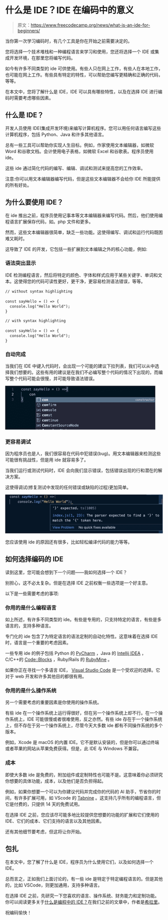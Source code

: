 # 什么是 IDE？IDE 在编码中的意义

> 原文：<https://www.freecodecamp.org/news/what-is-an-ide-for-beginners/>

当你第一次学习编码时，有几个工具是你在开始之前需要决定的。

您将选择一个技术堆栈和一种编程语言来学习和使用，您还将选择一个 IDE 或集成开发环境，在那里您将编写代码。

如今有许多不同类型的 ide 可供使用。有些人只在网上工作，有些人在本地工作，也可能在网上工作。有些具有特定的特性，可以帮助您编写更精确和正确的代码，等等。

在本文中，您将了解什么是 IDE，IDE 可以具有哪些特性，以及在选择 IDE 进行编码时需要考虑哪些因素。

## 什么是 IDE？

开发人员使用 IDE(集成开发环境)来编写计算机程序。您可以用任何语言编写这些计算机程序，包括 Python、Java 和许多其他语言。

总有一些工具可以帮助你实现人生目标。例如，作家使用文本编辑器，如微软 Word 和谷歌文档。会计使用电子表格，如微软 Excel 和谷歌表。程序员使用 ide。

这些 ide 通过简化代码的编写、编辑、调试和测试来提高您的工作效率。

注意:你可以用文本编辑器编写代码，但是这些文本编辑器不会给你 IDE 所能提供的所有好处。

## 为什么要使用 IDE？

在 ide 推出之前，程序员使用记事本等文本编辑器来编写代码。然后，他们使用编程语言扩展保存代码，如。php 文件和更多。

然而，这些文本编辑器很简单，缺乏一些功能。这使得编写、调试和运行代码既困难又耗时。

这导致了 IDE 的开发，它包括一些扩展到文本编辑之外的核心功能，例如:

### 语法突出显示

IDE 检测编程语言，然后将特定的颜色、字体和样式应用于某些关键字、单词和文本。这使得您的代码可读性更好，更干净，更容易检测语法错误，等等。

```
// without syntax highlighting

const sayHello = () => {
  console.log("Hello World");
} 
```

```
// with syntax highlighting

const sayHello = () => {
  console.log("Hello World");
} 
```

### 自动完成

当我们在 IDE 中键入代码时，会出现一个可能的建议下拉列表，我们可以从中选择我们想要的。这些有用的建议是在我们不必编写整个代码的情况下出现的，而编写整个代码可能会很慢，并可能导致语法错误。

![Animated GIF](img/aeb9f83de57418d3bb9022c0ffe2db0e.png)

### 更容易调试

因为程序员也是人，我们很容易在代码中犯错误(bug)。用文本编辑器来检测这些可能很有挑战性，但是用 ide 就容易多了。

当我们运行或测试代码时，IDE 会向我们显示错误，包括错误出现的行和潜在的解决方案。

这使得调试(修复测试中发现的任何错误或缺陷的过程)更加简单。

![s_110D5189045A36DC79B67893295C6233E2BEE4B4A7634435CBB07595B3BC257C_1662065625612_image](img/9d78b47e6f0f50d2a3ac14021f5b5b8e.png)

您应该使用 ide 的原因还有很多，比如轻松编译代码的能力等等。

## 如何选择编码的 IDE

读到这里，您可能会想到下一个问题——我如何选择一个 IDE？

别担心，这不必太复杂。但是在选择 IDE 之前权衡一些选项是一个好主意。

以下是一些需要考虑的事项:

### 你用的是什么编程语言

如上所述，有许多不同类型的 ide。有些是专用的，只支持特定的语言，有些是多语言的，支持多种语言。

专门化的 ide 包含了为特定语言的语法定制的自动化特性。这意味着在选择 IDE 时，语言是一个重要的考虑因素。

一些专用 ide 的例子包括 Python 的 [PyCharm](https://www.jetbrains.com/pycharm/) ，Java 的 [Intellij IDEA](http://www.jetbrains.com/idea/) ，C/C++的 [Code::Blocks](http://www.codeblocks.org/) ，Ruby/Rails 的 [RubyMine](http://www.jetbrains.com/ruby/) 。

如果你正在寻找一个多语言 IDE， [Visual Studio Code](https://code.visualstudio.com/) 是一个受欢迎的选择。它对于 web 开发和许多其他目的都很有用。

### 你用的是什么操作系统

另一个需要考虑的重要因素是你使用的操作系统。

有些 ide 在一个操作系统上运行得很好，但在另一个操作系统上却不行。在一个操作系统上，IDE 可能很慢或者很难使用，反之亦然。有些 ide 存在于一个操作系统上，但不存在于另一个操作系统上，尽管今天大多数 ide 都有不同操作系统的多个版本。

例如，Xcode 是 macOS 的内置 IDE。它不是默认安装的，但是你可以通过终端或者苹果的网站从苹果免费获得。但是，此 IDE 与 Windows 不兼容。

### 成本

即使大多数 ide 是免费的，附加组件或定制特性也可能不是。这意味着你必须研究你想要的具体功能，成本，以及他们是否负担得起。

例如，如果你想要一个可以为你建议代码并完成你的代码的 AI 助手，节省你的时间，有许多扩展可用，如 VScode 的 [Tabnine](https://www.tabnine.com/) 。这支持几乎所有的编程语言，但它是付费的，只提供 14 天的免费试用。

在选择 IDE 之前，您应该尽可能多地比较提供您想要的功能的扩展和它们使用的 IDE、它们的成本、它们支持的语言以及其他因素。

还有其他细节要考虑，但这将让你开始。

## 包扎

在本文中，您了解了什么是 IDE，程序员为什么使用它们，以及如何选择一个 IDE。

总而言之，正如我们上面讨论的，有一些 ide 是特定于特定编程语言的。但是其他的，比如 VSCode，则更加通用，支持多种语言。

在选择 IDE 之前，先研究一下您喜欢的语言、操作系统、财务能力和定制功能。你可以阅读更多关于[什么是编程中的 IDE？](https://www.freecodecamp.org/news/what-is-an-ide-in-programming-an-ide-definition-for-developers/)在我们之前的文章中，作者是[希拉里](https://www.freecodecamp.org/news/author/larymak/)。

祝编码愉快！